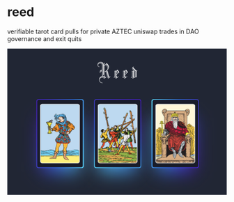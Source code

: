 # reed
verifiable tarot card pulls for private AZTEC uniswap trades in DAO governance and exit quits

![reed](./reed_interface.png)
